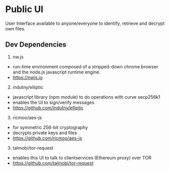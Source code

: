 # Public UI

User Interface available to anyone/everyone to identify, retrieve and decrypt
own files.

## Dev Dependencies

1. nw.js
  * run-time environment composed of a stripped-down chrome browser and the
    node.js javascript runtime engine.
  * https://nwjs.io

2. indutny/elliptic
  * javascript library (npm module) to do operations with curve secp256k1
  * enables the UI to sign/verify messages
  * https://github.com/indutny/elliptic

3. ricmoo/aes-js
  * for symmetric 256-bit cryptography
  * decrypts private keys and files
  * https://github.com/ricmoo/aes-js

3. talmobi/tor-request
  * enables this UI to talk to clientservices (Ethereum proxy) over TOR
  * https://github.com/talmobi/tor-request
